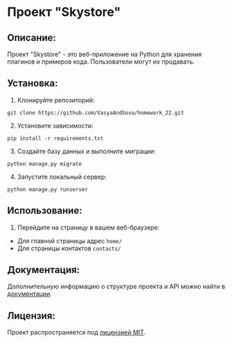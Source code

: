 # Проект "Skystore"

## Описание:

Проект "Skystore" - это веб-приложение на Python для  хранения плагинов и примеров кода. Пользователи могут их продавать.

## Установка:

1. Клонируйте репозиторий:
```
git clone https://github.com/VasyaAndSova/homework_22.git
```

2. Установите зависимости:
```
pip install -r requirements.txt
```

3. Создайте базу данных и выполните миграции:
```
python manage.py migrate
```

4. Запустите локальный сервер:
```
python manage.py runserver
```
## Использование:

1. Перейдите на страницу в вашем веб-браузере:
* Для главной страницы адрес ```home/```
* Для страницы контактов ```contacts/```


## Документация:

Дополнительную информацию о структуре проекта и API можно найти в [документации](docs/README.md).

## Лицензия:

Проект распространяется под [лицензией MIT](LICENSE).
